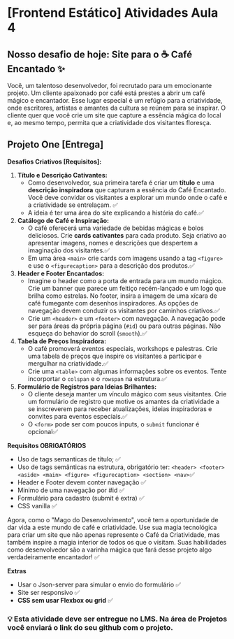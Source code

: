 # [Frontend Estático] Atividades Aula 4

## Nosso desafio de hoje: Site para o ☕️ Café Encantado ✨

Você, um talentoso desenvolvedor, foi recrutado para um emocionante projeto. Um cliente apaixonado por café está prestes a abrir um café mágico e encantador. Esse lugar especial é um refúgio para a criatividade, onde escritores, artistas e amantes da cultura se reúnem para se inspirar. O cliente quer que você crie um site que capture a essência mágica do local e, ao mesmo tempo, permita que a criatividade dos visitantes floresça.

## Projeto One [Entrega]

**Desafios Criativos [Requisitos]:**

1. **Título e Descrição Cativantes:**
    - Como desenvolvedor, sua primeira tarefa é criar um **título** e uma **descrição inspiradora** que capturam a essência do Café Encantado. Você deve convidar os visitantes a explorar um mundo onde o café e a criatividade se entrelaçam. :white_check_mark:
    - A ideia é ter uma área do site explicando a história do café.:white_check_mark:
2. **Catálogo de Café e Inspiração:**
    - O café oferecerá uma variedade de bebidas mágicas e bolos deliciosos. Crie **cards cativantes** para cada produto. Seja criativo ao apresentar imagens, nomes e descrições que despertem a imaginação dos visitantes.:white_check_mark:
    - Em uma área `<main>` crie cards com imagens usando a tag `<figure>` e use o `<figurecaption>` para a descrição dos produtos.:white_check_mark:
3. **Header e Footer Encantados:**
    - Imagine o header como a porta de entrada para um mundo mágico. Crie um banner que parece um feitiço recém-lançado e um logo que brilha como estrelas. No footer, insira a imagem de uma xícara de café fumegante com desenhos inspiradores. As opções de navegação devem conduzir os visitantes por caminhos criativos.:white_check_mark:
    - Crie um `<header>` e um `<footer>` com navegação. A navegação pode ser para áreas da própria página (`#id`) ou para outras páginas. Não esqueça do behavior do scroll (`smooth`).:white_check_mark:
4. **Tabela de Preços Inspiradora:**
    - O café promoverá eventos especiais, workshops e palestras. Crie uma tabela de preços que inspire os visitantes a participar e mergulhar na criatividade.:white_check_mark:
    - Crie uma `<table>` com algumas informações sobre os eventos. Tente incorportar o `colspan` e o `rowspan` na estrutura.:white_check_mark:
5. **Formulário de Registros para Ideias Brilhantes:**
    - O cliente deseja manter um vínculo mágico com seus visitantes. Crie um formulário de registro que motive os amantes da criatividade a se inscreverem para receber atualizações, ideias inspiradoras e convites para eventos especiais.:white_check_mark:
    - O `<form>` pode ser com poucos inputs, o `submit` funcionar é opcional:white_check_mark:

**Requisitos OBRIGATÓRIOS**

- Uso de tags semanticas de título; :white_check_mark:
- Uso de tags semânticas na estrutura, obrigatório ter: `<header> <footer> <aside> <main> <figure> <figurecaption> <section> <nav>`:white_check_mark:
- Header e Footer devem conter navegação :white_check_mark:
- Minimo de uma navegação por #id :white_check_mark:
- Formulário para cadastro (submit é extra) :white_check_mark:
- CSS vanilla :white_check_mark:

Agora, como o "Mago do Desenvolvimento", você tem a oportunidade de dar vida a este mundo de café e criatividade. Use sua magia tecnológica para criar um site que não apenas represente o Café da Criatividade, mas também inspire a magia interior de todos os que o visitam. Suas habilidades como desenvolvedor são a varinha mágica que fará desse projeto algo verdadeiramente encantador! :white_check_mark:

**Extras**

- Usar o Json-server para simular o envio do formulário :white_check_mark:
- Site ser responsivo :white_check_mark:
- **CSS sem usar Flexbox ou grid** :white_check_mark:


### 💡 Esta atividade deve ser entregue no LMS. Na área de Projetos você enviará o link do seu github com o projeto.
